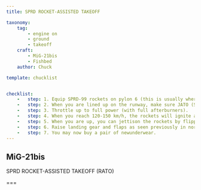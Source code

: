 ```yaml
---
title: SPRD ROCKET-ASSISTED TAKEOFF

taxonomy:
    tag:
        - engine on
        - ground
        - takeoff
    craft:
        - MiG-21bis
        - Fishbed
    author: Chuck

template: chucklist


checklist:
    -   step: 1. Equip SPRD-99 rockets on pylon 6 (this is usually where you have your ASO-2 pod for your chaff and flares) and do the same start-up procedure we did previously.
    -   step: 2. When you are lined up on the runway, make sure JATO (SPRD) START & JETTISON switches are set to ON (FWD)
    -   step: 3. Throttle up to full power (with full afterburners).
    -   step: 4. When you reach 120-150 km/h, the rockets will ignite automatically and give you a significant thrust increase during 7 seconds.
    -   step: 5. When you are up, you can jettison the rockets by flipping up the red countermeasure switch cover and hold the countermeasure switch during 1 second.
    -   step: 6. Raise landing gear and flaps as seen previously in normal takeoff procedure.
    -   step: 7. You may now buy a pair of newunderwear.
---
```


## MiG-21bis 
SPRD ROCKET-ASSISTED TAKEOFF (RATO)

===

